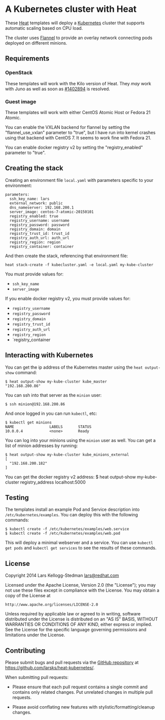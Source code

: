 A Kubernetes cluster with Heat
==============================

These [Heat][] templates will deploy a [Kubernetes][] cluster that
supports automatic scaling based on CPU load.

[heat]: https://wiki.openstack.org/wiki/Heat
[kubernetes]: https://github.com/GoogleCloudPlatform/kubernetes

The cluster uses [Flannel][] to provide an overlay network connecting
pods deployed on different minions.

[flannel]: https://github.com/coreos/flannel

## Requirements

### OpenStack

These templates will work with the Kilo version of Heat.  They *may*
work with Juno as well as soon as [#1402894][] is resolved.

[#1402894]: https://bugs.launchpad.net/heat/+bug/1402894

### Guest image

These templates will work with either CentOS Atomic Host or Fedora 21
Atomic.

You can enable the VXLAN backend for flannel by setting the
"flannel_use_vxlan" parameter to "true", but I have run into kernel
crashes using that backend with CentOS 7.  It seems to work fine with
Fedora 21.

You can enable docker registry v2 by setting the "registry_enabled"
parameter to "true".

## Creating the stack

Creating an environment file `local.yaml` with parameters specific to
your environment:

    parameters:
      ssh_key_name: lars
      external_network: public
      dns_nameserver: 192.168.200.1
      server_image: centos-7-atomic-20150101
      registry_enabled: true
      registry_username: username
      registry_password: password
      registry_domain: domain
      registry_trust_id: trust_id
      registry_auth_url: auth_url
      registry_region: region
      registry_container: container

And then create the stack, referencing that environment file:

    heat stack-create -f kubecluster.yaml -e local.yaml my-kube-cluster

You must provide values for:

- `ssh_key_name`
- `server_image`

If you enable docker registry v2, you must provide values for:

- `registry_username`
- `registry_password`
- `registry_domain`
- `registry_trust_id`
- `registry_auth_url`
- `registry_region`
- `registry_container

## Interacting with Kubernetes

You can get the ip address of the Kubernetes master using the `heat
output-show` command:

    $ heat output-show my-kube-cluster kube_master
    "192.168.200.86"

You can ssh into that server as the `minion` user:

    $ ssh minion@192.168.200.86

And once logged in you can run `kubectl`, etc:

    $ kubectl get minions
    NAME                LABELS       STATUS
    10.0.0.4            <none>       Ready

You can log into your minions using the `minion` user as well.  You
can get a list of minion addresses by running:

    $ heat output-show my-kube-cluster kube_minions_external
    [
      "192.168.200.182"
    ]

You can get the docker registry v2 address:
    $ heat output-show my-kube-cluster registry_address
    localhost:5000

## Testing

The templates install an example Pod and Service description into
`/etc/kubernetes/examples`.  You can deploy this with the following
commands:

    $ kubectl create -f /etc/kubernetes/examples/web.service
    $ kubectl create -f /etc/kubernetes/examples/web.pod

This will deploy a minimal webserver and a service.  You can use
`kubectl get pods` and `kubectl get services` to see the results of
these commands.

## License

Copyright 2014 Lars Kellogg-Stedman <lars@redhat.com>

Licensed under the Apache License, Version 2.0 (the "License");
you may not use these files except in compliance with the License.
You may obtain a copy of the License at

    http://www.apache.org/licenses/LICENSE-2.0

Unless required by applicable law or agreed to in writing, software
distributed under the License is distributed on an "AS IS" BASIS,
WITHOUT WARRANTIES OR CONDITIONS OF ANY KIND, either express or implied.
See the License for the specific language governing permissions and
limitations under the License.

## Contributing

Please submit bugs and pull requests via the [GitHub repository][] at
https://github.com/larsks/heat-kubernetes/.

When submitting pull requests:

- Please ensure that each pull request contains a single commit and
  contains only related changes.  Put unrelated changes in multiple
  pull requests.

- Please avoid conflating new features with
  stylistic/formatting/cleanup changes.

[github repository]: https://github.com/larsks/heat-kubernetes/

